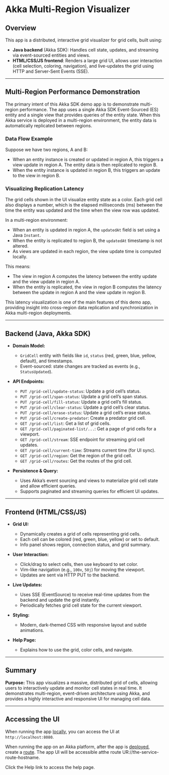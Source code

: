 # Akka Multi-Region Visualizer

## Overview

This app is a distributed, interactive grid visualizer for grid cells, built using:

- **Java backend** (Akka SDK): Handles cell state, updates, and streaming via event-sourced entities and views.
- **HTML/CSS/JS frontend**: Renders a large grid UI, allows user interaction (cell selection, coloring, navigation), and live-updates the grid using HTTP and Server-Sent Events (SSE).

---

## Multi-Region Performance Demonstration

The primary intent of this Akka SDK demo app is to demonstrate multi-region performance. The app uses a single Akka SDK Event-Sourced (ES) entity and a single view that provides queries of the entity state. When this Akka service is deployed in a multi-region environment, the entity data is automatically replicated between regions.

### Data Flow Example

Suppose we have two regions, A and B:

- When an entity instance is created or updated in region A, this triggers a view update in region A. The entity data is then replicated to region B.
- When the entity instance is updated in region B, this triggers an update to the view in region B.

### Visualizing Replication Latency

The grid cells shown in the UI visualize entity state as a color. Each grid cell also displays a number, which is the elapsed milliseconds (ms) between the time the entity was updated and the time when the view row was updated.

In a multi-region environment:

- When an entity is updated in region A, the `updatedAt` field is set using a Java `Instant`.
- When the entity is replicated to region B, the `updatedAt` timestamp is not altered.
- As views are updated in each region, the view update time is computed locally.

This means:

- The view in region A computes the latency between the entity update and the view update in region A.
- When the entity is replicated, the view in region B computes the latency between the update in region A and the view update in region B.

This latency visualization is one of the main features of this demo app, providing insight into cross-region data replication and synchronization in Akka multi-region deployments.

---

## Backend (Java, Akka SDK)

- **Domain Model:**
  - `GridCell` entity with fields like `id`, `status` (red, green, blue, yellow, default), and timestamps.
  - Event-sourced: state changes are tracked as events (e.g., `StatusUpdated`).

- **API Endpoints:**
  - `PUT /grid-cell/update-status`: Update a grid cell’s status.
  - `PUT /grid-cell/span-status`: Update a grid cell’s span status.
  - `PUT /grid-cell/fill-status`: Update a grid cell’s fill status.
  - `PUT /grid-cell/clear-status`: Update a grid cell’s clear status.
  - `PUT /grid-cell/erase-status`: Update a grid cell’s erase status.
  - `PUT /grid-cell/create-predator`: Create a predator grid cell.
  - `GET /grid-cell/list`: Get a list of grid cells.
  - `GET /grid-cell/paginated-list/...`: Get a page of grid cells for a viewport.
  - `GET /grid-cell/stream`: SSE endpoint for streaming grid cell updates.
  - `GET /grid-cell/current-time`: Streams current time (for UI sync).
  - `GET /grid-cell/region`: Get the region of the grid cell.
  - `GET /grid-cell/routes`: Get the routes of the grid cell.

- **Persistence & Query:**
  - Uses Akka’s event sourcing and views to materialize grid cell state and allow efficient queries.
  - Supports paginated and streaming queries for efficient UI updates.

---

## Frontend (HTML/CSS/JS)

- **Grid UI:**
  - Dynamically creates a grid of cells representing grid cells.
  - Each cell can be colored (red, green, blue, yellow) or set to default.
  - Info panel shows region, connection status, and grid summary.

- **User Interaction:**
  - Click/drag to select cells, then use keyboard to set color.
  - Vim-like navigation (e.g., `100x`, `50j`) for moving the viewport.
  - Updates are sent via HTTP PUT to the backend.

- **Live Updates:**
  - Uses SSE (EventSource) to receive real-time updates from the backend and update the grid instantly.
  - Periodically fetches grid cell state for the current viewport.

- **Styling:**
  - Modern, dark-themed CSS with responsive layout and subtle animations.

- **Help Page:**
  - Explains how to use the grid, color cells, and navigate.

---

## Summary

**Purpose:**
This app visualizes a massive, distributed grid of cells, allowing users to interactively update and monitor cell states in real time. It demonstrates multi-region, event-driven architecture using Akka, and provides a highly interactive and responsive UI for managing cell data.

---

## Accessing the UI

When running the app [locally](https://doc.akka.io/java/running-locally.html), you can access the UI at `http://localhost:8080`.

When running the app on an Akka platform, after the app is [deployed](https://doc.akka.io/operations/services/deploy-service.html), create a [route](https://doc.akka.io/operations/services/invoke-service.html). The app UI will be accessible atthe route UR://the-service-route-hostname.

Click the Help link to access the help page.
